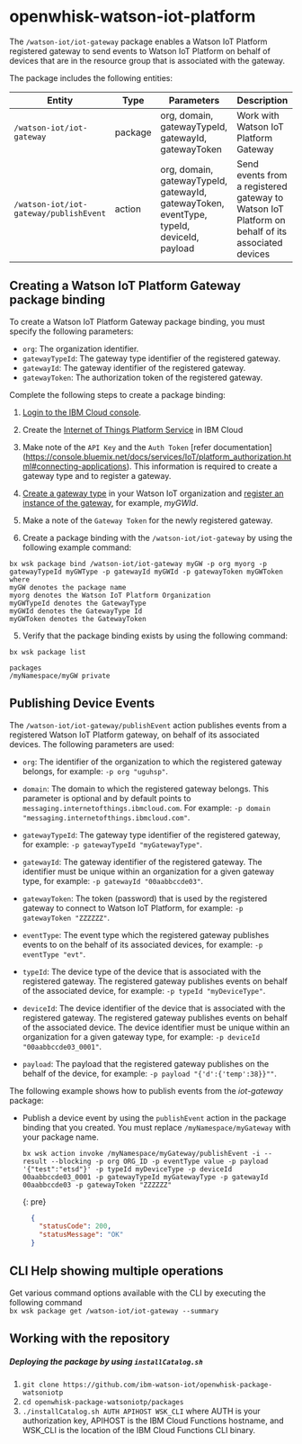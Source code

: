 # openwhisk-watson-iot-platform #

The `/watson-iot/iot-gateway` package enables a Watson IoT Platform registered gateway to send events to Watson IoT Platform on behalf of devices that are in the resource group that is associated with the gateway.

The package includes the following entities:

| Entity | Type | Parameters | Description |
| --- | --- | --- | --- |
| `/watson-iot/iot-gateway` | package | org, domain, gatewayTypeId, gatewayId, gatewayToken | Work with Watson IoT Platform Gateway |
| `/watson-iot/iot-gateway/publishEvent` | action | org, domain, gatewayTypeId, gatewayId, gatewayToken, eventType, typeId, deviceId, payload | Send events from a registered gateway to Watson IoT Platform on behalf of its associated devices  |

## Creating a Watson IoT Platform Gateway package binding ##

To create a Watson IoT Platform Gateway package binding, you must specify the following parameters:

-  `org`: The organization identifier.
-  `gatewayTypeId`: The gateway type identifier of the registered gateway.
-  `gatewayId`: The gateway identifier of the registered gateway.
-  `gatewayToken`: The authorization token of the registered gateway.

Complete the following steps to create a package binding:

1. [Login to the IBM Cloud console](https://console.ng.bluemix.net/).

2. Create the [Internet of Things Platform  Service](https://console.bluemix.net/docs/services/IoT/index.html) in IBM Cloud

3. Make note of the `API Key` and the `Auth Token` [refer documentation] (https://console.bluemix.net/docs/services/IoT/platform_authorization.html#connecting-applications). This information is required to create a gateway type and to register a gateway.

4. [Create a gateway type](https://console.bluemix.net/docs/services/IoT/gateways/dashboard.html) in your Watson IoT organization and [register an instance of the gateway](https://console.bluemix.net/docs/services/IoT/gateways/dashboard.html), for example, *myGWId*.  

5. Make a note of the `Gateway Token` for the newly registered gateway.

6. Create a package binding with the `/watson-iot/iot-gateway` by using the following example command:

  ```
  bx wsk package bind /watson-iot/iot-gateway myGW -p org myorg -p gatewayTypeId myGWType -p gatewayId myGWId -p gatewayToken myGWToken
  where
  myGW denotes the package name
  myorg denotes the Watson IoT Platform Organization
  myGWTypeId denotes the GatewayType
  myGWId denotes the GatewayType Id
  myGWToken denotes the GatewayToken
  ```

5. Verify that the package binding exists by using the following command:

  ```
  bx wsk package list
  ```
  ```
  packages
  /myNamespace/myGW private
  ```


## Publishing Device Events ##

The `/watson-iot/iot-gateway/publishEvent` action publishes events from a registered Watson IoT Platform gateway, on behalf of its associated devices. The following parameters are used:  

- `org`: The identifier of the organization to which the registered gateway belongs, for example: `-p org "uguhsp"`.  

- `domain`: The domain to which the registered gateway belongs. This parameter is optional and by default points to `messaging.internetofthings.ibmcloud.com`. For example: `-p domain "messaging.internetofthings.ibmcloud.com"`.  

- `gatewayTypeId`: The gateway type identifier of the registered gateway, for example: `-p gatewayTypeId "myGatewayType"`.  

- `gatewayId`: The gateway identifier of the registered gateway. The identifier must be unique within an organization for a given gateway type, for example: `-p gatewayId "00aabbccde03"`.  

- `gatewayToken`: The token (password) that is used by the registered gateway to connect to Watson IoT Platform, for example: `-p gatewayToken "ZZZZZZ"`.  

- `eventType`: The event type which the registered gateway publishes events to on the behalf of its associated devices, for example: `-p eventType "evt"`.  

- `typeId`: The device type of the device that is associated with the registered gateway. The registered gateway publishes events on behalf of the associated device, for example: `-p typeId "myDeviceType"`.  

- `deviceId`: The device identifier of the device that is associated with the registered gateway. The registered gateway publishes events on behalf of the associated device. The device identifier must be unique within an organization for a given gateway type, for example: `-p deviceId "00aabbccde03_0001"`.

- `payload`: The payload that the registered gateway publishes on the behalf of the device, for example: `-p payload "{'d':{'temp':38}}""`.  

The following example shows how to publish events from the *iot-gateway* package:

- Publish a device event by using the `publishEvent` action in the package binding that you created. You must replace `/myNamespace/myGateway` with your package name.

  ```
  bx wsk action invoke /myNamespace/myGateway/publishEvent -i --result --blocking -p org ORG_ID -p eventType value -p payload '{"test":"etsd"}' -p typeId myDeviceType -p deviceId 00aabbccde03_0001 -p gatewayTypeId myGatewayType -p gatewayId 00aabbccde03 -p gatewayToken "ZZZZZZ"
  ```
  {: pre}
  ```json
    {
      "statusCode": 200,
      "statusMessage": "OK"
    }
  ```

## CLI Help showing multiple operations ##  
Get various command options available with the CLI by executing the following command  
`bx wsk package get /watson-iot/iot-gateway --summary`  

## Working with the repository ##

##### Deploying the package by using `installCatalog.sh`

1. `git clone https://github.com/ibm-watson-iot/openwhisk-package-watsoniotp`
2. `cd openwhisk-package-watsoniotp/packages`
3. `./installCatalog.sh AUTH APIHOST WSK_CLI`
   where AUTH is your authorization key, APIHOST is the IBM Cloud Functions hostname, and WSK_CLI is the location of the IBM Cloud Functions CLI binary.
